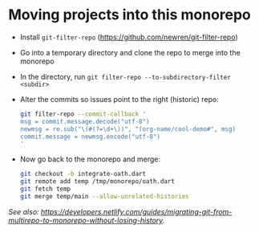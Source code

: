 # Moving projects into this monorepo

- Install `git-filter-repo` (<https://github.com/newren/git-filter-repo>)
- Go into a temporary directory and clone the repo to merge into the monorepo
- In the directory, run `git filter-repo --to-subdirectory-filter <subdir>`
- Alter the commits so issues point to the right (historic) repo:

  ```sh
  git filter-repo --commit-callback '
  msg = commit.message.decode("utf-8")
  newmsg = re.sub("\(#(?=\d+\))", "(org-name/cool-demo#", msg)
  commit.message = newmsg.encode("utf-8")
  '
  ```

- Now go back to the monorepo and merge:

  ```sh
  git checkout -b integrate-oath.dart
  git remote add temp /tmp/monorepo/oath.dart
  git fetch temp
  git merge temp/main --allow-unrelated-histories
  ```

_See also: <https://developers.netlify.com/guides/migrating-git-from-multirepo-to-monorepo-without-losing-history>._
